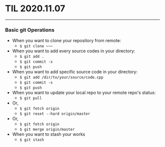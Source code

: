 # TIL 2020.11.07
---

### Basic git Operations
- When you want to clone your repository from remote:
    - `$ git clone ~~~`
- When you want to add every source codes in your directory:
    - `$ git add .`
    - `$ git commit -s`
    - `$ git push`
- When you want to add specific source code in your directory:
    - `$ git add /dir/to/your/source/code.cpp`
    - `$ git commit -s`
    - `$ git push`
- When you want to update your local repo to your remote repo's status:
    - `$ git pull`
- Or,
    - `$ git fetch origin`
    - `$ git reset --hard origin/master`
- Or,
    - `$ git fetch origin`
    - `$ git merge origin/master`
- When you want to stash your works
    - `$ git stash`
